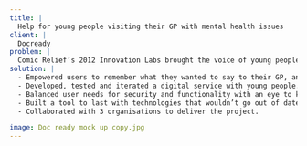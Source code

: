 ```yaml
---
title: |
  Help for young people visiting their GP with mental health issues
client: |
  Docready
problem: |
  Comic Relief’s 2012 Innovation Labs brought the voice of young people right into the design of services for them to use. Neontribe were one of a consortium who facilitated the labs. Eight of the ideas that came out of that process were selected for funding. One was Docready, which we were chosen to develop. 8 years later, it’s still helping hundreds of people every week.
solution: |
  - Empowered users to remember what they wanted to say to their GP, and how they wanted to say it. 
  - Developed, tested and iterated a digital service with young people.
  - Balanced user needs for security and functionality with an eye to keeping maintenance very low cost.
  - Built a tool to last with technologies that wouldn’t go out of date.
  - Collaborated with 3 organisations to deliver the project.

image: Doc ready mock up copy.jpg
---
```


